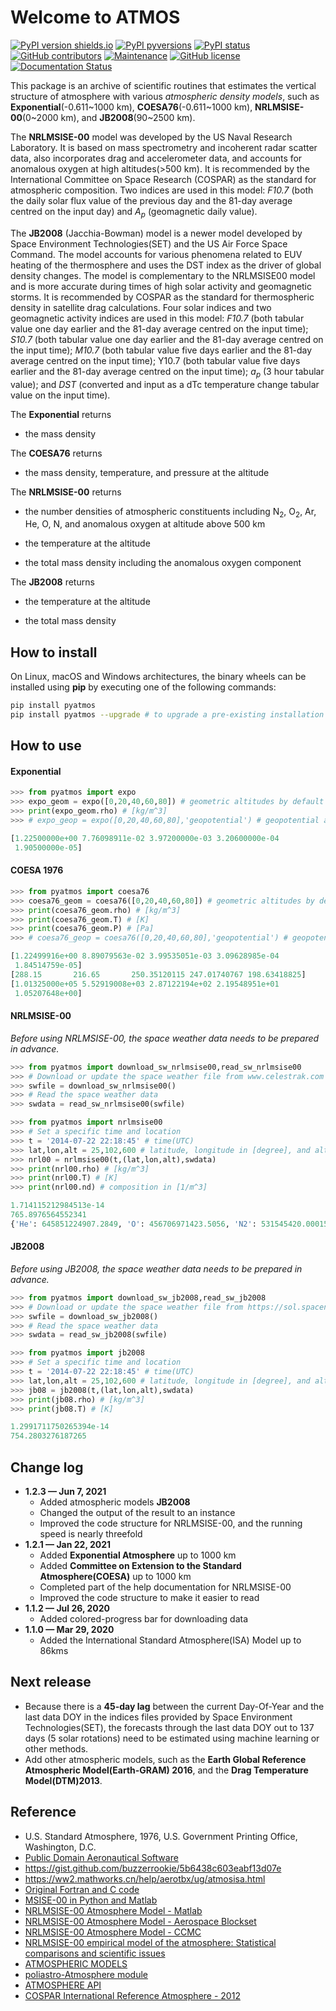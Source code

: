 # Welcome to ATMOS

[![PyPI version shields.io](https://img.shields.io/pypi/v/pyatmos.svg)](https://pypi.python.org/pypi/pyatmos/) [![PyPI pyversions](https://img.shields.io/pypi/pyversions/pyatmos.svg)](https://pypi.python.org/pypi/pyatmos/) [![PyPI status](https://img.shields.io/pypi/status/pyatmos.svg)](https://pypi.python.org/pypi/pyatmos/) [![GitHub contributors](https://img.shields.io/github/contributors/lcx366/ATMOS.svg)](https://GitHub.com/lcx366/ATMOS/graphs/contributors/) [![Maintenance](https://img.shields.io/badge/Maintained%3F-yes-green.svg)](https://GitHub.com/lcx366/ATMOS/graphs/commit-activity) [![GitHub license](https://img.shields.io/github/license/lcx366/ATMOS.svg)](https://github.com/lcx366/ATMOS/blob/master/LICENSE) [![Documentation Status](https://readthedocs.org/projects/pystmos/badge/?version=latest)](http://pyatmos.readthedocs.io/?badge=latest)

This package is an archive of scientific routines that estimates the vertical structure of atmosphere with various *atmospheric density models*, such as **Exponential**(-0.611\~1000 km), **COESA76**(-0.611\~1000 km), **NRLMSISE-00**(0\~2000 km), and **JB2008**(90\~2500 km). 

The **NRLMSISE-00** model was developed by the US Naval Research Laboratory. It is based on mass spectrometry and incoherent radar scatter data, also incorporates drag and accelerometer data, and accounts for anomalous oxygen at high altitudes(>500 km). It is recommended by the International Committee on Space Research (COSPAR) as the standard for atmospheric composition. Two indices are used in this model: *F10.7* (both the daily solar flux value of the previous day and the 81-day average centred on the input day) and $A_p$ (geomagnetic daily value).

The **JB2008** (Jacchia-Bowman) model is a newer model developed by Space Environment Technologies(SET) and the US Air Force Space Command. The model accounts for various phenomena related to EUV heating of the thermosphere and uses the DST index as the driver of global density changes. The model is complementary to the NRLMSISE00 model and is more accurate during times of high solar activity and geomagnetic storms. It is recommended by COSPAR as the standard for thermospheric density in satellite drag calculations. Four solar indices and two geomagnetic activity indices are used in this model: *F10.7* (both tabular value one day earlier and the 81-day average centred on the input time); *S10.7* (both tabular value one day earlier and the 81-day average centred on the input time); *M10.7* (both tabular value five days earlier and the 81-day average centred on the input time); Y10.7 (both tabular value five days earlier and the 81-day average centred on the input time); $a_p$ (3 hour tabular value); and *DST* (converted and input as a dTc temperature change tabular value on the input time).

The **Exponential** returns

- the mass density

The **COESA76** returns

- the mass density,  temperature, and pressure at the altitude

The **NRLMSISE-00** returns

- the number densities of atmospheric constituents including N$_2$, O$_2$, Ar, He, O, N, and anomalous oxygen at altitude above 500 km

- the temperature at the altitude

- the total mass density including the anomalous oxygen component

The **JB2008** returns

- the temperature at the altitude

- the total mass density

## How to install

On Linux, macOS and Windows architectures, the binary wheels can be installed using **pip** by executing one of the following commands:

```sh
pip install pyatmos
pip install pyatmos --upgrade # to upgrade a pre-existing installation
```

## How to use

#### Exponential

```python
>>> from pyatmos import expo
>>> expo_geom = expo([0,20,40,60,80]) # geometric altitudes by default
>>> print(expo_geom.rho) # [kg/m^3]
>>> # expo_geop = expo([0,20,40,60,80],'geopotential') # geopotential altitudes

[1.22500000e+00 7.76098911e-02 3.97200000e-03 3.20600000e-04
 1.90500000e-05]
```

#### COESA 1976

```python
>>> from pyatmos import coesa76
>>> coesa76_geom = coesa76([0,20,40,60,80]) # geometric altitudes by default
>>> print(coesa76_geom.rho) # [kg/m^3]
>>> print(coesa76_geom.T) # [K]
>>> print(coesa76_geom.P) # [Pa]
>>> # coesa76_geop = coesa76([0,20,40,60,80],'geopotential') # geopotential altitudes

[1.22499916e+00 8.89079563e-02 3.99535051e-03 3.09628985e-04
 1.84514759e-05]
[288.15       216.65       250.35120115 247.01740767 198.63418825]
[1.01325000e+05 5.52919008e+03 2.87122194e+02 2.19548951e+01
 1.05207648e+00] 
```

#### NRLMSISE-00

*Before using NRLMSISE-00, the space weather data needs to be prepared in advance.*

```python
>>> from pyatmos import download_sw_nrlmsise00,read_sw_nrlmsise00
>>> # Download or update the space weather file from www.celestrak.com
>>> swfile = download_sw_nrlmsise00() 
>>> # Read the space weather data
>>> swdata = read_sw_nrlmsise00(swfile) 
```

```python
>>> from pyatmos import nrlmsise00
>>> # Set a specific time and location
>>> t = '2014-07-22 22:18:45' # time(UTC) 
>>> lat,lon,alt = 25,102,600 # latitude, longitude in [degree], and altitude in [km]
>>> nrl00 = nrlmsise00(t,(lat,lon,alt),swdata)
>>> print(nrl00.rho) # [kg/m^3]
>>> print(nrl00.T) # [K]
>>> print(nrl00.nd) # composition in [1/m^3]

1.714115212984513e-14
765.8976564552341
{'He': 645851224907.2849, 'O': 456706971423.5056, 'N2': 531545420.00015724, 'O2': 2681352.1654067687, 'Ar': 406.9308900607773, 'H': 157249711103.90558, 'N': 6759664327.87355, 'ANM O': 10526544596.059282}
```

#### JB2008

*Before using JB2008, the space weather data needs to be prepared in advance.*

```python
>>> from pyatmos import download_sw_jb2008,read_sw_jb2008
>>> # Download or update the space weather file from https://sol.spacenvironment.net
>>> swfile = download_sw_jb2008() 
>>> # Read the space weather data
>>> swdata = read_sw_jb2008(swfile) 
```

```python
>>> from pyatmos import jb2008
>>> # Set a specific time and location
>>> t = '2014-07-22 22:18:45' # time(UTC) 
>>> lat,lon,alt = 25,102,600 # latitude, longitude in [degree], and altitude in [km]
>>> jb08 = jb2008(t,(lat,lon,alt),swdata)
>>> print(jb08.rho) # [kg/m^3]
>>> print(jb08.T) # [K]

1.2991711750265394e-14
754.2803276187265
```

## Change log
- **1.2.3 — Jun 7, 2021**
  - Added atmospheric models **JB2008**
  - Changed the output of the result to an instance
  - Improved the code structure for NRLMSISE-00, and the running speed is nearly threefold
- **1.2.1 — Jan 22, 2021**
  - Added **Exponential Atmosphere** up to 1000 km
  - Added **Committee on Extension to the Standard Atmosphere(COESA)** up to 1000 km
  - Completed part of the help documentation for NRLMSISE-00
  - Improved the code structure to make it easier to read
- **1.1.2 — Jul 26, 2020**
  - Added colored-progress bar for downloading data
- **1.1.0 — Mar 29,  2020**
  - Added the International Standard Atmosphere(ISA) Model up to 86kms  

## Next release

- Because there is a **45-day lag** between the current Day-Of-Year and the last data DOY in the indices files provided by Space Environment Technologies(SET), the forecasts through the last data DOY out to 137 days (5 solar rotations) need to be estimated using machine learning or other methods.
- Add other atmospheric models, such as the **Earth Global Reference Atmospheric Model(Earth-GRAM) 2016**, and the **Drag Temperature Model(DTM)2013**.

## Reference

- U.S. Standard Atmosphere, 1976, U.S. Government Printing Office, Washington, D.C. 
- [Public Domain Aeronautical Software](http://www.pdas.com/atmos.html) 
- https://gist.github.com/buzzerrookie/5b6438c603eabf13d07e
- https://ww2.mathworks.cn/help/aerotbx/ug/atmosisa.html
- [Original Fortran and C code](https://ccmc.gsfc.nasa.gov/pub/modelweb/atmospheric/msis/)
- [MSISE-00 in Python and Matlab](https://github.com/space-physics/msise00)
- [NRLMSISE-00 Atmosphere Model - Matlab](https://ww2.mathworks.cn/matlabcentral/fileexchange/56253-nrlmsise-00-atmosphere-model?requestedDomain=zh)
- [NRLMSISE-00 Atmosphere Model - Aerospace Blockset](https://www.mathworks.com/help/aeroblks/nrlmsise00atmospheremodel.html?requestedDomain=)
- [NRLMSISE-00 Atmosphere Model - CCMC](https://ccmc.gsfc.nasa.gov/modelweb/models/nrlmsise00.php)
- [NRLMSISE-00 empirical model of the atmosphere: Statistical comparisons and scientific issues](http://onlinelibrary.wiley.com/doi/10.1029/2002JA009430/pdf)
- [ATMOSPHERIC MODELS](http://www.braeunig.us/space/atmmodel.htm)
- [poliastro-Atmosphere module](https://docs.poliastro.space/en/latest/autoapi/poliastro/earth/atmosphere/index.html?highlight=poliastro.earth.atmosphere)
- [ATMOSPHERE API](https://amentum.com.au/atmosphere)
- [COSPAR International Reference Atmosphere - 2012](https://spacewx.com/wp-content/uploads/2021/03/chapters_1_3.pdf)

